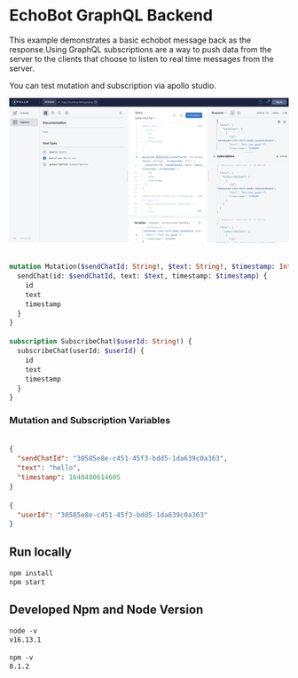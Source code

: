 # EchoBot GraphQL Backend

This example demonstrates a basic echobot message back as the response.Using GraphQL subscriptions are a way to push data from the server to the clients that choose to listen to real time messages from the server. 

You can test mutation and subscription via apollo studio.

![img](apollo-studio.png)

```graphql

mutation Mutation($sendChatId: String!, $text: String!, $timestamp: Int!) {
  sendChat(id: $sendChatId, text: $text, timestamp: $timestamp) {
    id
    text
    timestamp
  }
}

subscription SubscribeChat($userId: String!) {
  subscribeChat(userId: $userId) {
    id
    text
    timestamp
  }
}

```
### Mutation and Subscription Variables

```json

{
  "sendChatId": "30585e8e-c451-45f3-bdd5-1da639c0a363",
  "text": "hello",
  "timestamp": 1640480614605
}

{
  "userId": "30585e8e-c451-45f3-bdd5-1da639c0a363"
}


```
## Run locally

```shell
npm install
npm start
```
## Developed Npm and Node Version
```
node -v
v16.13.1

npm -v
8.1.2
```

